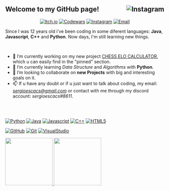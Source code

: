 ## Welcome to my GitHub page! [<img align="right" alt="Instagram" src="https://img.shields.io/github/followers/sergioescacs?style=social"/>][Github-user]


<p align="center">
<a href="https://sergioescacs.itch.io/" target = "_blank"><img alt="Itch.io" src="https://img.shields.io/badge/Itch.io-sergioescacs-blue?style=flat-square&logo=itch.io"></a>
<a href="https://www.codewars.com/users/sergioescacs"><img alt="Codewars" src="https://img.shields.io/badge/Codewars-sergioescacs-blue?style=flat-square&logo=codewars"></a>
<a href="https://www.instagram.com/von_rascher/"><img alt="Instagram" src="https://img.shields.io/badge/Instagram-von_rascher-blue?style=flat-square&logo=instagram"></a>
<a href="mailto:sergioescacs@gmail.com"><img alt="Email" src="https://img.shields.io/badge/Email-sergioescacs@gmail.com-blue?style=flat-square&logo=gmail"></a>
</p>

Since I was 12 years old i've been coding in some diferent languages: **Java**, **Javascript**, **C++** and **Python**. Now days, I'm still learning new things.

</br>

  - 🔭 I’m currently working on my new project [CHESS ELO CALCULATOR](https://github.com/sergioescacs/chess-elo), which u can easily find in the "pinned" section.
  - 🌱 I’m currently learning *Data Structure* and *Algorithms* with **Python**. 
  - 👯 I’m looking to collaborate on **new Projects** with big and interesting goals on it. 
  - 📫 If u have any doubt or if u just want to talk about coding, my email: *sergioescacs@gmail.com* or contact with me through my discord account: *sergioescacs#8611*. 

</br>
</br>

<a href="https://www.python.org/"><img alt="Python" src="https://img.shields.io/badge/-Python-333333?style=flat&logo=python"></a>
<a href="https://www.python.org/"><img alt="Java" src="https://img.shields.io/badge/-Java-333333?style=flat&logo=Java&logoColor=007396"></a>
<a href="https://www.javascript.com/"><img alt="Javascript" src="https://img.shields.io/badge/-JavaScript-333333?style=flat&logo=javascript"></a>
<a href="https://docs.microsoft.com/en-us/cpp/?view=msvc-160"><img alt="C++" src="https://img.shields.io/badge/-C++-333333?style=flat&logo=C%2B%2B&logoColor=00599C"></a>
<a href="https://en.wikipedia.org/wiki/HTML5"><img alt="HTML5" src="https://img.shields.io/badge/-HTML5-333333?style=flat&logo=HTML5"></a>

<a href="https://github.com/"><img alt="GitHub" src="https://img.shields.io/badge/-GitHub-333333?style=flat&logo=github"></a>
<a href="https://git-scm.com/"><img alt="Git" src="https://img.shields.io/badge/-Git-333333?style=flat&logo=git"></a>
<a href="https://code.visualstudio.com/"><img alt="VisualStudio" src="https://img.shields.io/badge/-Visual%20Studio%20Code-333333?style=flat&logo=visual-studio-code&logoColor=007ACC"></a>


<a href="https://github.com/sergioescacs">
  <img height="150em" src="https://github-readme-stats.vercel.app/api?username=sergioescacs&theme=white&show_icons=true" />
  <img height="150em" src="https://github-readme-stats.vercel.app/api/top-langs/?username=sergioescacs&theme=white&layout=compact" />
</a>

[Github-user]: https://github.com/sergioescacs

